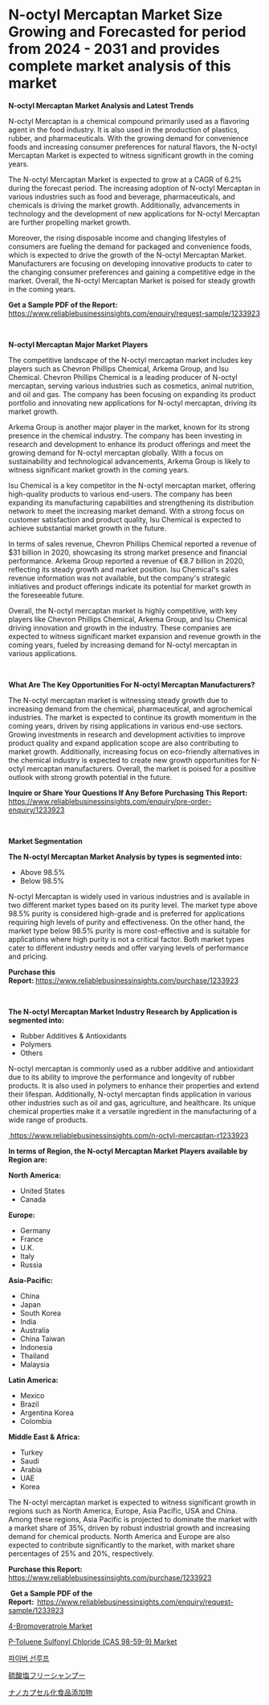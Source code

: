 <p><h1>N-octyl Mercaptan Market Size Growing and Forecasted for period from 2024 - 2031 and provides complete market analysis of this market</h1></p><p><strong>N-octyl Mercaptan Market Analysis and Latest Trends</strong></p>
<p><p>N-octyl Mercaptan is a chemical compound primarily used as a flavoring agent in the food industry. It is also used in the production of plastics, rubber, and pharmaceuticals. With the growing demand for convenience foods and increasing consumer preferences for natural flavors, the N-octyl Mercaptan Market is expected to witness significant growth in the coming years.</p><p>The N-octyl Mercaptan Market is expected to grow at a CAGR of 6.2% during the forecast period. The increasing adoption of N-octyl Mercaptan in various industries such as food and beverage, pharmaceuticals, and chemicals is driving the market growth. Additionally, advancements in technology and the development of new applications for N-octyl Mercaptan are further propelling market growth.</p><p>Moreover, the rising disposable income and changing lifestyles of consumers are fueling the demand for packaged and convenience foods, which is expected to drive the growth of the N-octyl Mercaptan Market. Manufacturers are focusing on developing innovative products to cater to the changing consumer preferences and gaining a competitive edge in the market. Overall, the N-octyl Mercaptan Market is poised for steady growth in the coming years.</p></p>
<p><strong>Get a Sample PDF of the Report:&nbsp;</strong> <a href="https://www.reliablebusinessinsights.com/enquiry/request-sample/1233923">https://www.reliablebusinessinsights.com/enquiry/request-sample/1233923</a></p>
<p>&nbsp;</p>
<p><strong>N-octyl Mercaptan Major Market Players</strong></p>
<p><p>The competitive landscape of the N-octyl mercaptan market includes key players such as Chevron Phillips Chemical, Arkema Group, and Isu Chemical. Chevron Phillips Chemical is a leading producer of N-octyl mercaptan, serving various industries such as cosmetics, animal nutrition, and oil and gas. The company has been focusing on expanding its product portfolio and innovating new applications for N-octyl mercaptan, driving its market growth.</p><p>Arkema Group is another major player in the market, known for its strong presence in the chemical industry. The company has been investing in research and development to enhance its product offerings and meet the growing demand for N-octyl mercaptan globally. With a focus on sustainability and technological advancements, Arkema Group is likely to witness significant market growth in the coming years.</p><p>Isu Chemical is a key competitor in the N-octyl mercaptan market, offering high-quality products to various end-users. The company has been expanding its manufacturing capabilities and strengthening its distribution network to meet the increasing market demand. With a strong focus on customer satisfaction and product quality, Isu Chemical is expected to achieve substantial market growth in the future.</p><p>In terms of sales revenue, Chevron Phillips Chemical reported a revenue of $31 billion in 2020, showcasing its strong market presence and financial performance. Arkema Group reported a revenue of €8.7 billion in 2020, reflecting its steady growth and market position. Isu Chemical's sales revenue information was not available, but the company's strategic initiatives and product offerings indicate its potential for market growth in the foreseeable future.</p><p>Overall, the N-octyl mercaptan market is highly competitive, with key players like Chevron Phillips Chemical, Arkema Group, and Isu Chemical driving innovation and growth in the industry. These companies are expected to witness significant market expansion and revenue growth in the coming years, fueled by increasing demand for N-octyl mercaptan in various applications.</p></p>
<p>&nbsp;</p>
<p><strong>What Are The Key Opportunities For N-octyl Mercaptan Manufacturers?</strong></p>
<p><p>The N-octyl mercaptan market is witnessing steady growth due to increasing demand from the chemical, pharmaceutical, and agrochemical industries. The market is expected to continue its growth momentum in the coming years, driven by rising applications in various end-use sectors. Growing investments in research and development activities to improve product quality and expand application scope are also contributing to market growth. Additionally, increasing focus on eco-friendly alternatives in the chemical industry is expected to create new growth opportunities for N-octyl mercaptan manufacturers. Overall, the market is poised for a positive outlook with strong growth potential in the future.</p></p>
<p><strong>Inquire or Share Your Questions If Any Before Purchasing This Report:</strong> <a href="https://www.reliablebusinessinsights.com/enquiry/pre-order-enquiry/1233923">https://www.reliablebusinessinsights.com/enquiry/pre-order-enquiry/1233923</a></p>
<p>&nbsp;</p>
<p><strong>Market Segmentation</strong></p>
<p><strong>The N-octyl Mercaptan Market Analysis by types is segmented into:</strong></p>
<p><ul><li>Above 98.5%</li><li>Below 98.5%</li></ul></p>
<p><p>N-octyl Mercaptan is widely used in various industries and is available in two different market types based on its purity level. The market type above 98.5% purity is considered high-grade and is preferred for applications requiring high levels of purity and effectiveness. On the other hand, the market type below 98.5% purity is more cost-effective and is suitable for applications where high purity is not a critical factor. Both market types cater to different industry needs and offer varying levels of performance and pricing.</p></p>
<p><strong>Purchase this Report:&nbsp;</strong><a href="https://www.reliablebusinessinsights.com/purchase/1233923">https://www.reliablebusinessinsights.com/purchase/1233923</a></p>
<p>&nbsp;</p>
<p><strong>The N-octyl Mercaptan Market Industry Research by Application is segmented into:</strong></p>
<p><ul><li>Rubber Additives & Antioxidants</li><li>Polymers</li><li>Others</li></ul></p>
<p><p>N-octyl mercaptan is commonly used as a rubber additive and antioxidant due to its ability to improve the performance and longevity of rubber products. It is also used in polymers to enhance their properties and extend their lifespan. Additionally, N-octyl mercaptan finds application in various other industries such as oil and gas, agriculture, and healthcare. Its unique chemical properties make it a versatile ingredient in the manufacturing of a wide range of products.</p></p>
<p><a href="https://www.reliablebusinessinsights.com/n-octyl-mercaptan-r1233923">&nbsp;https://www.reliablebusinessinsights.com/n-octyl-mercaptan-r1233923</a></p>
<p><strong>In terms of Region, the N-octyl Mercaptan Market Players available by Region are:</strong></p>
<p>
    <p> <strong> North America: </strong>
        <ul>
            <li>United States</li>
            <li>Canada</li>
        </ul>
        </p> 
    <p> <strong> Europe: </strong>
        <ul>
            <li>Germany</li>
            <li>France</li>
            <li>U.K.</li>
            <li>Italy</li>
            <li>Russia</li>
        </ul>
        </p> 
    <p> <strong> Asia-Pacific: </strong>
        <ul>
            <li>China</li>
            <li>Japan</li>
            <li>South Korea</li>
            <li>India</li>
            <li>Australia</li>
            <li>China Taiwan</li>
            <li>Indonesia</li>
            <li>Thailand</li>
            <li>Malaysia</li>
        </ul>
        </p> 
    <p> <strong> Latin America: </strong>
        <ul>
            <li>Mexico</li>
            <li>Brazil</li>
            <li>Argentina Korea</li>
            <li>Colombia</li>
        </ul>
        </p> 
    <p> <strong> Middle East & Africa: </strong>
        <ul>
            <li>Turkey</li>
            <li>Saudi</li>
            <li>Arabia</li>
            <li>UAE</li>
            <li>Korea</li>
        </ul>
    </p>
    </p>
<p><p>The N-octyl mercaptan market is expected to witness significant growth in regions such as North America, Europe, Asia Pacific, USA and China. Among these regions, Asia Pacific is projected to dominate the market with a market share of 35%, driven by robust industrial growth and increasing demand for chemical products. North America and Europe are also expected to contribute significantly to the market, with market share percentages of 25% and 20%, respectively.</p></p>
<p><strong>Purchase this Report: </strong><a href="https://www.reliablebusinessinsights.com/purchase/1233923">https://www.reliablebusinessinsights.com/purchase/1233923</a></p>
<p>&nbsp;<strong>Get a Sample PDF of the Report:&nbsp;&nbsp;</strong><a href="https://www.reliablebusinessinsights.com/enquiry/request-sample/1233923">https://www.reliablebusinessinsights.com/enquiry/request-sample/1233923</a></p>
<p><strong></strong></p>
<p><p><a href="https://github.com/rionkhanvai01/Market-Research-Report-List-1/blob/main/4-bromoveratrole-market.md">4-Bromoveratrole Market</a></p><p><a href="https://github.com/haleemasakdiya1/Market-Research-Report-List-1/blob/main/p-toluene-sulfonyl-chloride-cas-98-59-9-market.md">P-Toluene Sulfonyl Chloride (CAS 98-59-9) Market</a></p><p><a href="https://github.com/njolsky1/Market-Research-Report-List-1/blob/main/6302303142867.md">파이버 선루프</a></p><p><a href="https://github.com/mathieurico66/Market-Research-Report-List-2/blob/main/8358854137365.md">硫酸塩フリーシャンプー</a></p><p><a href="https://github.com/ycmtqqhvk3273/Market-Research-Report-List-2/blob/main/3927333137364.md">ナノカプセル化食品添加物</a></p></p>
